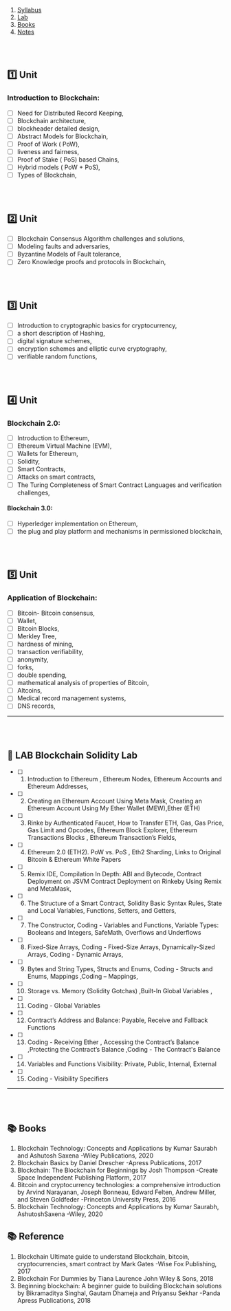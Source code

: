 1. [Syllabus](#1)
2. [Lab](#2)
3. [Books](#3)
4. [Notes](#4)

<br>
<br>

## 1️⃣ Unit

### Introduction to Blockchain:

- [ ] Need for Distributed Record Keeping,
- [ ] Blockchain architecture,
- [ ] blockheader detailed design,
- [ ] Abstract Models for Blockchain,
- [ ] Proof of Work ( PoW),
- [ ] liveness and fairness,
- [ ] Proof of Stake ( PoS) based Chains,
- [ ] Hybrid models ( PoW + PoS),
- [ ] Types of Blockchain,

<br>
<br>

## 2️⃣ Unit

- [ ] Blockchain Consensus Algorithm challenges and solutions,
- [ ] Modeling faults and adversaries,
- [ ] Byzantine Models of Fault tolerance,
- [ ] Zero Knowledge proofs and protocols in Blockchain,

<br>
<br>

## 3️⃣ Unit

- [ ] Introduction to cryptographic basics for cryptocurrency,
- [ ] a short description of Hashing,
- [ ] digital signature schemes,
- [ ] encryption schemes and elliptic curve cryptography,
- [ ] verifiable random functions,

<br>
<br>

## 4️⃣ Unit

### Blockchain 2.0:

- [ ] Introduction to Ethereum,
- [ ] Ethereum Virtual Machine (EVM),
- [ ] Wallets for Ethereum,
- [ ] Solidity,
- [ ] Smart Contracts,
- [ ] Attacks on smart contracts,
- [ ] The Turing Completeness of Smart Contract Languages and verification challenges,

#### Blockchain 3.0:

- [ ] Hyperledger implementation on Ethereum,
- [ ] the plug and play platform and mechanisms in permissioned blockchain,

<br>
<br>

## 5️⃣ Unit

### Application of Blockchain:

- [ ] Bitcoin- Bitcoin consensus,
- [ ] Wallet,
- [ ] Bitcoin Blocks,
- [ ] Merkley Tree,
- [ ] hardness of mining,
- [ ] transaction verifiability,
- [ ] anonymity,
- [ ] forks,
- [ ] double spending,
- [ ] mathematical analysis of properties of Bitcoin,
- [ ] Altcoins,
- [ ] Medical record management systems,
- [ ] DNS records,

---

<br>
<br>

## 🧪 LAB Blockchain Solidity Lab

- [ ] 1. Introduction to Ethereum , Ethereum Nodes, Ethereum Accounts and Ethereum Addresses,
- [ ] 2. Creating an Ethereum Account Using Meta Mask, Creating an Ethereum Account Using My Ether Wallet (MEW),Ether (ETH)
- [ ] 3. Rinke by Authenticated Faucet, How to Transfer ETH, Gas, Gas Price, Gas Limit and Opcodes, Ethereum Block Explorer, Ethereum Transactions Blocks , Ethereum Transaction’s Fields,
- [ ] 4. Ethereum 2.0 (ETH2). PoW vs. PoS , Eth2 Sharding, Links to Original Bitcoin & Ethereum White Papers
- [ ] 5. Remix IDE, Compilation In Depth: ABI and Bytecode, Contract Deployment on JSVM Contract Deployment on Rinkeby Using Remix and MetaMask,
- [ ] 6. The Structure of a Smart Contract, Solidity Basic Syntax Rules, State and Local Variables, Functions, Setters, and Getters,
- [ ] 7. The Constructor, Coding - Variables and Functions, Variable Types: Booleans and Integers, SafeMath, Overflows and Underflows
- [ ] 8. Fixed-Size Arrays, Coding - Fixed-Size Arrays, Dynamically-Sized Arrays, Coding - Dynamic Arrays,
- [ ] 9. Bytes and String Types, Structs and Enums, Coding - Structs and Enums, Mappings ,Coding – Mappings,
- [ ] 10. Storage vs. Memory (Solidity Gotchas) ,Built-In Global Variables ,
- [ ] 11. Coding - Global Variables
- [ ] 12. Contract’s Address and Balance: Payable, Receive and Fallback Functions
- [ ] 13. Coding - Receiving Ether , Accessing the Contract’s Balance ,Protecting the Contract’s Balance ,Coding - The Contract's Balance
- [ ] 14. Variables and Functions Visibility: Private, Public, Internal, External
- [ ] 15. Coding - Visibility Specifiers

---

<br>
<br>

## 📚 Books

1. Blockchain Technology: Concepts and Applications by Kumar Saurabh and Ashutosh Saxena -Wiley Publications, 2020
2. Blockchain Basics by Daniel Drescher -Apress Publications, 2017
3. Blockchain: The Blockchain for Beginnings by Josh Thompson -Create Space Independent Publishing Platform, 2017
4. Bitcoin and cryptocurrency technologies: a comprehensive introduction by Arvind Narayanan, Joseph Bonneau, Edward Felten, Andrew Miller, and Steven Goldfeder -Princeton University Press, 2016
5. Blockchain Technology: Concepts and Applications by Kumar Saurabh, AshutoshSaxena -Wiley, 2020

## 📚 Reference

1. Blockchain Ultimate guide to understand Blockchain, bitcoin, cryptocurrencies, smart contract by Mark Gates -Wise Fox Publishing, 2017
2. Blockchain For Dummies by Tiana Laurence John Wiley & Sons, 2018
3. Beginning blockchain: A beginner guide to building Blockchain solutions by Bikramaditya Singhal, Gautam Dhameja and Priyansu Sekhar -Panda Apress Publications, 2018
